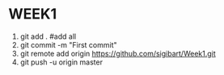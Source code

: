 WEEK1
=====
1. git add . #add all
2. git commit -m "First commit"
3. git remote add origin https://github.com/sigibart/Week1.git
4. git push -u origin master
